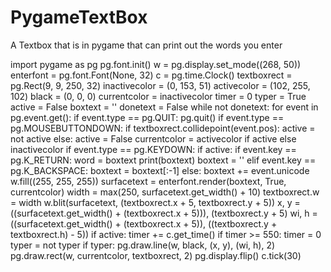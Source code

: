 # PygameTextBox
A Textbox that is in pygame that can print out the words you enter

import pygame as pg
pg.font.init()
w = pg.display.set_mode((268, 50))
enterfont = pg.font.Font(None, 32)
c = pg.time.Clock()
textboxrect = pg.Rect(9, 9, 250, 32)
inactivecolor = (0, 153, 51)
activecolor = (102, 255, 102)
black = (0, 0, 0)
currentcolor = inactivecolor
timer = 0
typer = True
active = False
boxtext = ''
donetext = False
while not donetext:
    for event in pg.event.get():
        if event.type == pg.QUIT:
            pg.quit()
        if event.type == pg.MOUSEBUTTONDOWN:
            if textboxrect.collidepoint(event.pos):
                active = not active
            else:
                active = False
            currentcolor = activecolor if active else inactivecolor
        if event.type == pg.KEYDOWN:
            if active:
                if event.key == pg.K_RETURN:
                    word = boxtext
                    print(boxtext)
                    boxtext = ''
                elif event.key == pg.K_BACKSPACE:
                    boxtext = boxtext[:-1]
                else:
                    boxtext += event.unicode
    w.fill((255, 255, 255))
    surfacetext = enterfont.render(boxtext, True, currentcolor)
    width = max(250, surfacetext.get_width() + 10)
    textboxrect.w = width
    w.blit(surfacetext, (textboxrect.x + 5, textboxrect.y + 5))
    x, y = ((surfacetext.get_width() + (textboxrect.x + 5))), (textboxrect.y + 5)
    wi, h = ((surfacetext.get_width() + (textboxrect.x + 5)), ((textboxrect.y + textboxrect.h) - 5))
    if active:
        timer += c.get_time()
        if timer >= 550:
            timer = 0
            typer = not typer
        if typer:
          pg.draw.line(w, black, (x, y), (wi, h), 2)
    pg.draw.rect(w, currentcolor, textboxrect, 2)
    pg.display.flip()
    c.tick(30)


